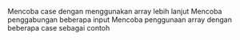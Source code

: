 Mencoba case dengan menggunakan array lebih lanjut
Mencoba penggabungan beberapa input
Mencoba penggunaan array dengan beberapa case sebagai contoh
